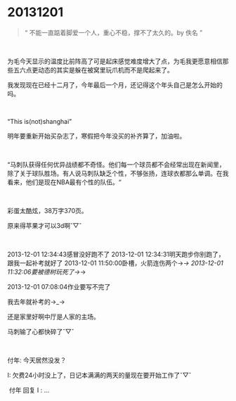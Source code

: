 # 20131201

> “ 不能一直踮着脚爱一个人，重心不稳，撑不了太久的。by 佚名 ”

<br/>

为毛今天显示的温度比前阵高了可是起床感觉难度增大了点，为毛我更愿意相信那些五六点更动态的其实是躲在被窝里玩爪机而不是爬起来了。

我发现现在已经十二月了，今年最后一个月，还记得这个年头自己是怎么开始的吗。

<br/>

“This is(not)shanghai”

明年要重新开始买杂志了，寒假把今年没买的补齐算了，加油啦。

<br/>

“马刺队获得任何优异战绩都不奇怪。他们每一个球员都不会经常出现在新闻里，除了关于球队胜场。有人说马刺队缺乏个性，不够张扬，连球衣都那么单调。在我看来，他们是现在NBA最有个性的队伍。“

<br/>

彩蛋太酷炫，38万字370页。

原来得苹果才可以3d啊ˇ▽ˇ

<br/>

2013-12-01 12:34:43感冒没好跑不了
2013-12-01 12:34:31明天跑步你别跑了，跟我一起补考就好了
2013-12-01 11:50:00卧槽，火箭连伤两个→_→
2013-12-01 11:32:06要被德树玩死了→_→

2013-12-01 07:08:04作业要写不完了

我去年就补考的→_→

还是家里好啊中厅是人家的主场。

马刺输了心都快碎了ˇ▽ˇ

<br/>

付年: 今天居然没发？

I: 欠费24小时没上了，日记本满满的两天的量现在要开始工作了ˇ▽ˇ

 付年 回复 I : …








